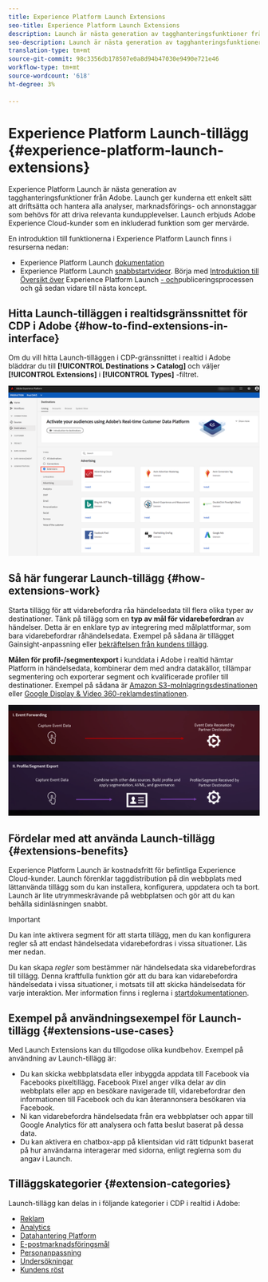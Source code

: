```yaml
---
title: Experience Platform Launch Extensions
seo-title: Experience Platform Launch Extensions
description: Launch är nästa generation av tagghanteringsfunktioner från Adobe. Launch ger kunderna ett enkelt sätt att driftsätta och hantera alla analyser, marknadsförings- och annonstaggar som behövs för att driva relevanta kundupplevelser.
seo-description: Launch är nästa generation av tagghanteringsfunktioner från Adobe. Launch ger kunderna ett enkelt sätt att driftsätta och hantera alla analyser, marknadsförings- och annonstaggar som behövs för att driva relevanta kundupplevelser.
translation-type: tm+mt
source-git-commit: 98c3356db178507e0a8d94b47030e9490e721e46
workflow-type: tm+mt
source-wordcount: '618'
ht-degree: 3%

---
```



# Experience Platform Launch-tillägg {#experience-platform-launch-extensions}

Experience Platform Launch är nästa generation av tagghanteringsfunktioner från Adobe. Launch ger kunderna ett enkelt sätt att driftsätta och hantera alla analyser, marknadsförings- och annonstaggar som behövs för att driva relevanta kundupplevelser. Launch erbjuds Adobe Experience Cloud-kunder som en inkluderad funktion som ger mervärde.

En introduktion till funktionerna i Experience Platform Launch finns i resurserna nedan:
* Experience Platform Launch [dokumentation](https://docs.adobe.com/content/help/en/launch/using/overview.html)
* Experience Platform Launch [snabbstartvideor](https://docs.adobe.com/content/help/en/launch/using/intro/get-started/videos.html). Börja med [Introduktion till Översikt över](https://www.youtube.com/embed/rwqqkG1SERU) Experience Platform Launch [- och](https://helpx.adobe.com/analytics/how-to/adobe-launch-publishing-process.html)publiceringsprocessen och gå sedan vidare till nästa koncept.

## Hitta Launch-tilläggen i realtidsgränssnittet för CDP i Adobe {#how-to-find-extensions-in-interface}

Om du vill hitta Launch-tilläggen i CDP-gränssnittet i realtid i Adobe bläddrar du till **[!UICONTROL Destinations > Catalog]** och väljer **[!UICONTROL Extensions]** i **[!UICONTROL Types]** -filtret.

![Filtret Tillägg i gränssnittet](/help/rtcdp/destinations/assets/extensions-filter.png)

## Så här fungerar Launch-tillägg {#how-extensions-work}

Starta tillägg för att vidarebefordra råa händelsedata till flera olika typer av destinationer. Tänk på tillägg som en **typ av mål för vidarebefordran** av händelser. Detta är en enklare typ av integrering med målplattformar, som bara vidarebefordrar råhändelsedata. Exempel på sådana är tillägget [](/help/rtcdp/destinations/gainsight-extension.md) Gainsight-anpassning eller [bekräftelsen från kundens tillägg](/help/rtcdp/destinations/confirmit-digital-feedback-extension.md).

**Målen för profil-/segmentexport** i kunddata i Adobe i realtid hämtar Platform in händelsedata, kombinerar dem med andra datakällor, tillämpar segmentering och exporterar segment och kvalificerade profiler till destinationer. Exempel på sådana är [Amazon S3-molnlagringsdestinationen](/help/rtcdp/destinations/amazon-s3-destination.md) eller [Google Display &amp; Video 360-reklamdestinationen](/help/rtcdp/destinations/google-dv360-destination.md).

![Experience Platform Launch-tillägg jämfört med andra destinationer](/help/rtcdp/destinations/assets/launch-and-other-destinations.png)

## Fördelar med att använda Launch-tillägg {#extensions-benefits}

Experience Platform Launch är kostnadsfritt för befintliga Experience Cloud-kunder. Launch förenklar taggdistribution på din webbplats med lättanvända tillägg som du kan installera, konfigurera, uppdatera och ta bort. Launch är lite utrymmeskrävande på webbplatsen och gör att du kan behålla sidinläsningen snabbt.

>[!IMPORTANT]
>
>Du kan inte aktivera segment för att starta tillägg, men du kan konfigurera regler så att endast händelsedata vidarebefordras i vissa situationer. Läs mer nedan.

Du kan skapa *regler* som bestämmer när händelsedata ska vidarebefordras till tillägg. Denna kraftfulla funktion gör att du bara kan vidarebefordra händelsedata i vissa situationer, i motsats till att skicka händelsedata för varje interaktion. Mer information finns i reglerna i [startdokumentationen](https://docs.adobe.com/help/en/launch/using/reference/manage-resources/rules.html).

## Exempel på användningsexempel för Launch-tillägg {#extensions-use-cases}

Med Launch Extensions kan du tillgodose olika kundbehov. Exempel på användning av Launch-tillägg är:

* Du kan skicka webbplatsdata eller inbyggda appdata till Facebook via Facebooks pixeltillägg. Facebook Pixel anger vilka delar av din webbplats eller app en besökare navigerade till, vidarebefordrar den informationen till Facebook och du kan återannonsera besökaren via Facebook.
* Ni kan vidarebefordra händelsedata från era webbplatser och appar till Google Analytics för att analysera och fatta beslut baserat på dessa data.
* Du kan aktivera en chatbox-app på klientsidan vid rätt tidpunkt baserat på hur användarna interagerar med sidorna, enligt reglerna som du angav i Launch.


## Tilläggskategorier {#extension-categories}

Launch-tillägg kan delas in i följande kategorier i CDP i realtid i Adobe:

* [Reklam](/help/rtcdp/destinations/advertising-destinations.md)
* [Analytics](/help/rtcdp/destinations/analytics-destinations.md)
* [Datahantering Platform](/help/rtcdp/destinations/dmp-destinations.md)
* [E-postmarknadsföringsmål](/help/rtcdp/destinations/email-marketing-destinations.md)
* [Personanpassning](/help/rtcdp/destinations/personalization-destinations.md)
* [Undersökningar](/help/rtcdp/destinations/survey-destinations.md)
* [Kundens röst](/help/rtcdp/destinations/voice-of-customer-destinations.md)
